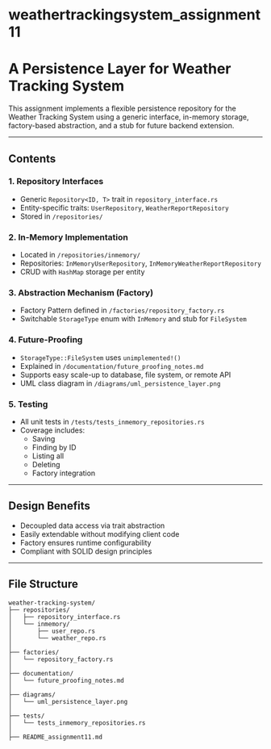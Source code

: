 # weathertrackingsystem_assignment11

#  A Persistence Layer for Weather Tracking System

This assignment implements a flexible persistence repository for the Weather Tracking System using a generic interface, in-memory storage, factory-based abstraction, and a stub for future backend extension.

---

## Contents

### 1. Repository Interfaces
- Generic `Repository<ID, T>` trait in `repository_interface.rs`
- Entity-specific traits: `UserRepository`, `WeatherReportRepository`
- Stored in `/repositories/`

### 2. In-Memory Implementation
- Located in `/repositories/inmemory/`
- Repositories: `InMemoryUserRepository`, `InMemoryWeatherReportRepository`
- CRUD with `HashMap` storage per entity

### 3. Abstraction Mechanism (Factory)
- Factory Pattern defined in `/factories/repository_factory.rs`
- Switchable `StorageType` enum with `InMemory` and stub for `FileSystem`

### 4. Future-Proofing
- `StorageType::FileSystem` uses `unimplemented!()`
- Explained in `/documentation/future_proofing_notes.md`
- Supports easy scale-up to database, file system, or remote API
- UML class diagram in `/diagrams/uml_persistence_layer.png`

### 5. Testing
- All unit tests in `/tests/tests_inmemory_repositories.rs`
- Coverage includes:
  - Saving
  - Finding by ID
  - Listing all
  - Deleting
  - Factory integration

---

##  Design Benefits
- Decoupled data access via trait abstraction
- Easily extendable without modifying client code
- Factory ensures runtime configurability
- Compliant with SOLID design principles

---

##  File Structure
```
weather-tracking-system/
├── repositories/
│   ├── repository_interface.rs
│   └── inmemory/
│       ├── user_repo.rs
│       └── weather_repo.rs
│
├── factories/
│   └── repository_factory.rs
│
├── documentation/
│   └── future_proofing_notes.md
│
├── diagrams/
│   └── uml_persistence_layer.png
│
├── tests/
│   └── tests_inmemory_repositories.rs
│
├── README_assignment11.md

